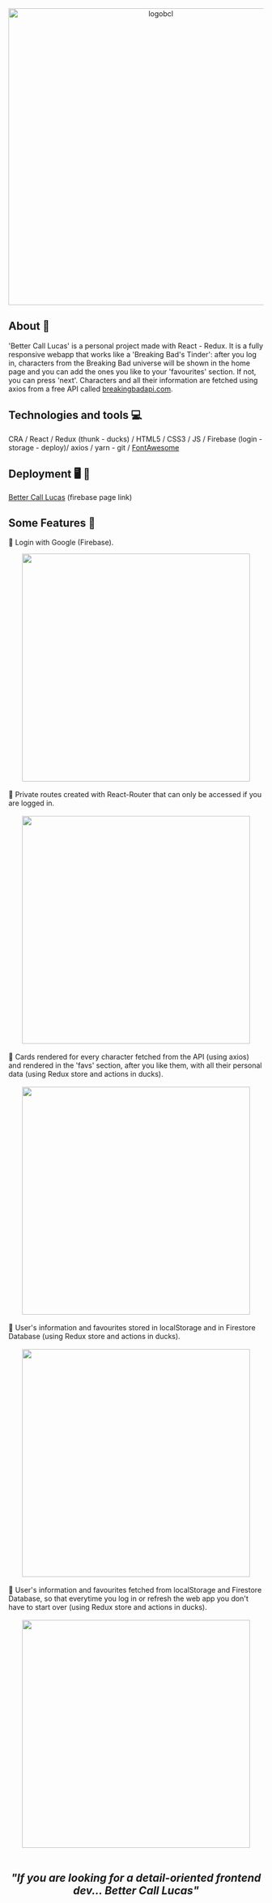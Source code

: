 <div align="center">
<img width="586" alt="logobcl" src="https://user-images.githubusercontent.com/87493125/137629834-bdbcc3da-e016-4600-9a13-bed2788d16bc.png">

</div>

## About 📝

'Better Call Lucas' is a personal project made with React - Redux. It is a fully responsive webapp that works like a 'Breaking Bad's Tinder': after you log in, characters from the Breaking Bad universe will be shown in the home page and you can add the ones you like to your 'favourites' section. If not, you can press 'next'. Characters and all their information are fetched using axios from a free API called <a href="https://www.breakingbadapi.com/">breakingbadapi.com</a>.

## Technologies and tools :computer:

CRA / React / Redux (thunk - ducks) / HTML5 / CSS3 / JS / Firebase (login - storage - deploy)/ axios / yarn - git / <a href="https://fontawesome.com/">FontAwesome</a>

## Deployment 🖥️ 📲

<a href="https://bettercalllucas-af50c.web.app/">Better Call Lucas</a> (firebase page link)

## Some Features 🔧

📌 Login with Google (Firebase). <br>

<div align="center">
<img width="450" src="https://user-images.githubusercontent.com/87493125/137630979-d016d7a6-6d2b-4ff8-b978-078158f1859e.gif">
</div>

<br>
📌 Private routes created with React-Router that can only be accessed if you are logged in. <br><br>
<div align="center">
<img width="450" src="https://user-images.githubusercontent.com/87493125/137631301-5ec18722-a42a-4d4b-afb5-e319f76c1bb2.gif">
</div>
<br>
📌 Cards rendered for every character fetched from the API (using axios) and rendered in the 'favs' section, after you like them, with all their personal data (using Redux store and actions in ducks). <br><br>
<div align="center">
<img width="450" src="https://user-images.githubusercontent.com/87493125/137632443-f2f0ee23-0e43-4344-99a4-48a073328277.gif">
</div>
<br>
📌 User's information and favourites stored in localStorage and in Firestore Database (using Redux store and actions in ducks). <br><br>
<div align="center">
<img width="450" src="https://user-images.githubusercontent.com/87493125/137633199-3969fcaa-bde2-424a-be86-308bc3d4ed9d.gif">
</div>
<br>
📌 User's information and favourites fetched from localStorage and Firestore Database, so that everytime you log in or refresh the web app you don't have to start over (using Redux store and actions in ducks).<br><br>
<div align="center">
<img width="450" src="https://user-images.githubusercontent.com/87493125/137633335-d55a2ec3-b998-4f4b-b9ce-24f2ff9a9560.gif">
</div>
<br>

<div align="center">
  <h2><i>"If you are looking for a detail-oriented frontend dev... Better Call Lucas"</i></h2>
</div>
